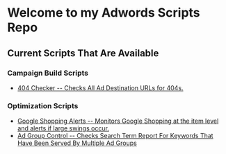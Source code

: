 <h1>Welcome to my Adwords Scripts Repo</h1>
<h2>Current Scripts That Are Available</h2>

<div>
<h3>Campaign Build Scripts</h3>
<ul>
<li><a href="https://github.com/derekmartinla/adwords_scripts/blob/master/Campaign%20Builds/CheckSingularsAndPlurals.js>Checks ad groups for singular and plural keyword variations and creates if missing.</a></li>	
</ul>
</div>
<div>
<h3>Management Scripts</h3>
<ul>
<li><a href="https://github.com/derekmartinla/adwords_scripts/blob/master/Management/destination-url-checker.js">404 Checker -- Checks All Ad Destination URLs for 404s.</a></li>	
</ul>
</div>
<div>
<h3>Optimization Scripts</h3>
<ul>
<li><a href="https://github.com/derekmartinla/adwords_scripts/blob/master/Optimization/google-shopping-alerts.js">Google Shopping Alerts  -- Monitors Google Shopping at the item level and alerts if large swings occur.</a></li> 
<li><a href="https://github.com/derekmartinla/adwords_scripts/blob/master/Management/destination-url-checker.js">Ad Group Control -- Checks Search Term Report For Keywords That Have Been Served By Multiple Ad Groups</a></li>
</ul>
</div>